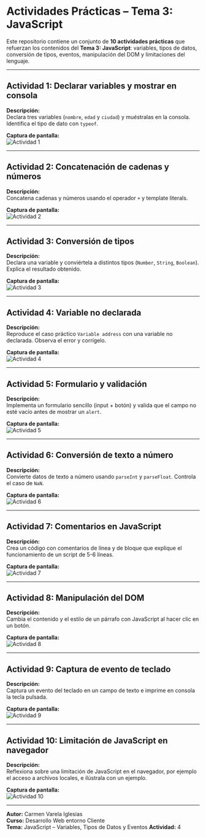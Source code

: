 # Actividades Prácticas – Tema 3: JavaScript

Este repositorio contiene un conjunto de **10 actividades prácticas** que refuerzan los contenidos del **Tema 3: JavaScript**: variables, tipos de datos, conversión de tipos, eventos, manipulación del DOM y limitaciones del lenguaje.

---

## Actividad 1: Declarar variables y mostrar en consola
**Descripción:**  
Declara tres variables (`nombre`, `edad` y `ciudad`) y muéstralas en la consola. Identifica el tipo de dato con `typeof`.  

**Captura de pantalla:**  
![Actividad 1](code1.png)

---

## Actividad 2: Concatenación de cadenas y números
**Descripción:**  
Concatena cadenas y números usando el operador `+` y template literals.  

**Captura de pantalla:**  
![Actividad 2](concatenation.png)

---

## Actividad 3: Conversión de tipos
**Descripción:**  
Declara una variable y conviértela a distintos tipos (`Number`, `String`, `Boolean`). Explica el resultado obtenido.  

**Captura de pantalla:**  
![Actividad 3](conversionVariables.png)

---

## Actividad 4: Variable no declarada
**Descripción:**  
Reproduce el caso práctico `Variable address` con una variable no declarada. Observa el error y corrígelo.  

**Captura de pantalla:**  
![Actividad 4](adress.png)

---

## Actividad 5: Formulario y validación
**Descripción:**  
Implementa un formulario sencillo (input + botón) y valida que el campo no esté vacío antes de mostrar un `alert`.  

**Captura de pantalla:**  
![Actividad 5](validateForm.png)

---

## Actividad 6: Conversión de texto a número
**Descripción:**  
Convierte datos de texto a número usando `parseInt` y `parseFloat`. Controla el caso de `NaN`.  

**Captura de pantalla:**  
![Actividad 6](stringToNumber.png)

---

## Actividad 7: Comentarios en JavaScript
**Descripción:**  
Crea un código con comentarios de línea y de bloque que explique el funcionamiento de un script de 5-6 líneas.  

**Captura de pantalla:**  
![Actividad 7](commentsExample.png)

---

## Actividad 8: Manipulación del DOM
**Descripción:**  
Cambia el contenido y el estilo de un párrafo con JavaScript al hacer clic en un botón.  

**Captura de pantalla:**  
![Actividad 8](manipulateDOM.png)

---

## Actividad 9: Captura de evento de teclado
**Descripción:**  
Captura un evento del teclado en un campo de texto e imprime en consola la tecla pulsada.  

**Captura de pantalla:**  
![Actividad 9](keyboardEvent.png)

---

## Actividad 10: Limitación de JavaScript en navegador
**Descripción:**  
Reflexiona sobre una limitación de JavaScript en el navegador, por ejemplo el acceso a archivos locales, e ilústrala con un ejemplo.  

**Captura de pantalla:**  
![Actividad 10](leerArchivoLocal.png)

---

**Autor:** Carmen Varela Iglesias  
**Curso:** Desarrollo Web entorno Cliente  
**Tema:** JavaScript – Variables, Tipos de Datos y Eventos
**Actividad:** 4
